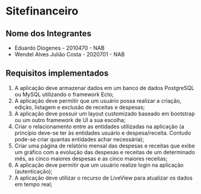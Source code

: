 # Sitefinanceiro

## Nome dos Integrantes

- Eduardo Diogenes - 2010470 - NAB
- Wendel Alves Julião Costa - 2020701 - NAB

## Requisitos implementados

1. A aplicação deve armazenar dados em um banco de dados PostgreSQL ou MySQL utilizando o framework Ecto;
2. A aplicação deve permitir que um usuário possa realizar a criação, edição, listagem e exclusão de receitas e despesas;
3. A aplicação deve possuir um layout customizado baseado em bootstrap ou um outro framework de UI a sua escolha;
4. Criar o relacionamento entre as entidades utilizadas na aplicação (a princípio deve-se ter às entidades usuário e despesa/receita. Contudo pode-se criar quantas entidades achar necessária);
5. Criar uma página de relatório mensal das despesas e receitas que exibe um gráfico com a evolução das despesas e receitas de um determinado mês, as cinco maiores despesas e as cinco maiores receitas;
6. A aplicação deve permitir que um usuário realize login na aplicação (autenticação);
7. A aplicação deve utilizar o recurso de LiveView para atualizar os dados em tempo real;
